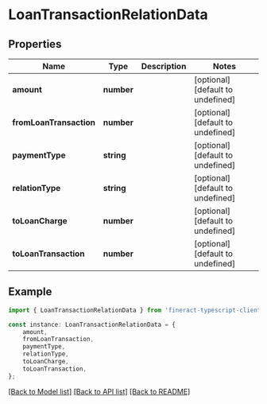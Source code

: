 # LoanTransactionRelationData


## Properties

Name | Type | Description | Notes
------------ | ------------- | ------------- | -------------
**amount** | **number** |  | [optional] [default to undefined]
**fromLoanTransaction** | **number** |  | [optional] [default to undefined]
**paymentType** | **string** |  | [optional] [default to undefined]
**relationType** | **string** |  | [optional] [default to undefined]
**toLoanCharge** | **number** |  | [optional] [default to undefined]
**toLoanTransaction** | **number** |  | [optional] [default to undefined]

## Example

```typescript
import { LoanTransactionRelationData } from 'fineract-typescript-client';

const instance: LoanTransactionRelationData = {
    amount,
    fromLoanTransaction,
    paymentType,
    relationType,
    toLoanCharge,
    toLoanTransaction,
};
```

[[Back to Model list]](../README.md#documentation-for-models) [[Back to API list]](../README.md#documentation-for-api-endpoints) [[Back to README]](../README.md)
